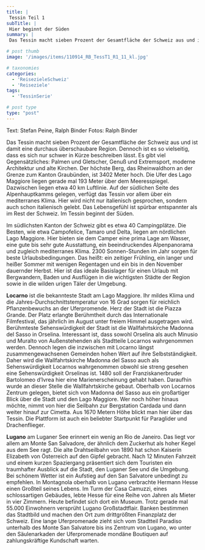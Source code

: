 ```yaml
---
title: |
 Tessin Teil 1
subTitle: |
 Hier beginnt der Süden
summary: |
 Das Tessin macht sieben Prozent der Gesamtfläche der Schweiz aus und ist damit eine durchaus überschaubare Region. Dennoch ist es so vielseitig, dass es sich nur schwer in Kürze beschreiben lässt. Es gibt viel Gegensätzliches: Palmen und Gletscher, Genuß und Extremsport, moderne Architektur und alte Kirchen. Der höchste Berg, das Rheinwaldhorn 

# post thumb
image: '/images/items/110914_RB_TessT1_R1_11_kl.jpg'

# taxonomies
categories: 
  - 'ReisezieleSchweiz'
  - 'Reiseziele'
tags:
  - 'TessinSerie'

# post type
type: "post"
---
```


Text: Stefan Peine, Ralph Binder Fotos: Ralph Binder

Das Tessin macht sieben Prozent der Gesamtfläche der Schweiz aus und ist damit eine durchaus überschaubare Region. Dennoch ist es so vielseitig, dass es sich nur schwer in Kürze beschreiben lässt. Es gibt viel Gegensätzliches: Palmen und Gletscher, Genuß und Extremsport, moderne Architektur und alte Kirchen. Der höchste Berg, das Rheinwaldhorn an der Grenze zum Kanton Graubünden, ist 3402 Meter hoch. Die Ufer des Lago Maggiore liegen gerade mal 193 Meter über dem Meeresspiegel. Dazwischen liegen etwa 40 km Luftlinie. Auf der südlichen Seite des Alpenhauptkamms gelegen, verfügt das Tessin vor allem über ein mediterranes Klima. Hier wird nicht nur italienisch gesprochen, sondern auch schon italienisch gelebt. Das Lebensgefühl ist spürbar entspannter als im Rest der Schweiz. Im Tessin beginnt der Süden.  

Im südlichsten Kanton der Schweiz gibt es etwa 40 Campingplätze. Die Besten, wie etwa Campofelice, Tamaro und Delta, liegen am nördlichen Lago Maggiore. Hier bieten sie dem Camper eine prima Lage am Wasser, eine gute bis sehr gute Ausstattung, ein beeindruckendes Alpenpanorama und zugleich mediterranes Klima. 2300 Sonnen-Stunden im Jahr sorgen für beste Urlaubsbedingungen. Das heißt: ein zeitiger Frühling, ein langer und heißer Sommer mit wenigen Regentagen und ein bis in den November dauernder Herbst. Hier ist das ideale Basislager für einen Urlaub mit Bergwandern, Baden und Ausflügen in die wichtigsten Städte der Region sowie in die wilden urigen Täler der Umgebung.  

**Locarno** ist die bekannteste Stadt am Lago Maggiore. Ihr mildes Klima und die Jahres-Durchschnittstemperatur von 16 Grad sorgen für reichlich Pflanzenbewuchs an der Uferpromende. Herz der Stadt ist die Piazza Grande. Der Platz erlangte Berühmtheit durch das Internationale Filmfestival, das jährlich im August unter freiem Himmel ausgetragen wird. Berühmteste Sehenswürdigkeit der Stadt ist die Wallfahrtskirche Madonna del Sasso in Orselina. Interessant ist, dass sowohl Orselina als auch Minusio und Muralto von Außenstehenden als Stadtteile Locarnos wahrgenommen werden. Dennoch legen die inzwischen mit Locarno längst zusammengewachsenen Gemeinden hohen Wert auf ihre Selbstständigkeit. Daher wird die Wallfahrtskirche Madonna del Sasso auch als Sehenswürdigkeit Locarnos wahrgenommen obwohl sie streng gesehen eine Sehenswürdigkeit Orselinas ist. 1480 soll der Franziskanerbruder Bartolomeo d’Ivrea hier eine Marienerscheinung gehabt haben. Daraufhin wurde an dieser Stelle die Wallfahrtskirche gebaut. Oberhalb von Locarnos Zentrum gelegen, bietet sich von Madonna del Sasso aus ein großartiger Blick über die Stadt und den Lago Maggiore. Wer noch höher hinaus möchte, nimmt von hier die Seilbahn zur Bergstation Cardada und dann weiter hinauf zur Cimetta. Aus 1670 Metern Höhe blickt man hier über das Tessin. Die Plattform ist auch ein beliebter Startpunkt für Paraglider und Drachenflieger.  

 **Lugano** am Luganer See erinnert ein wenig an Rio de Janeiro. Das liegt vor allem am Monte San Salvadore, der ähnlich dem Zuckerhut als hoher Kegel aus dem See ragt. Die alte Drahtseilbahn von 1890 hat schon Kaiserin Elizabeth von Österreich auf den Gipfel gebracht. Nach 12 Minuten Fahrzeit und einem kurzen Spaziergang präsentiert sich dem Touristen ein traumhafter Ausblick auf die Stadt, den Luganer See und die Umgebung. Bei schönem Wetter ist ein Aufstieg auf den San Salvatore unbedingt zu empfehlen. In Montagnola oberhalb von Lugano verbrachte Hermann Hesse einen Großteil seines Lebens. Im Turm der Casa Camuzzi, eines schlossartigen Gebäudes, lebte Hesse für eine Reihe von Jahren als Mieter in vier Zimmern. Heute befindet sich dort ein Museum. Trotz gerade mal 55.000 Einwohnern versprüht Lugano Großstadtflair. Banken bestimmen das Stadtbild und machen den Ort zum drittgrößten Finanzplatz der Schweiz. Eine lange Uferpromenade zieht sich vom Stadtteil Paradiso unterhalb des Monte San Salvatore bis ins Zentrum von Lugano, wo unter den Säulenarkaden der Uferpromenade mondäne Boutiquen auf zahlungskräftige Kundschaft warten.